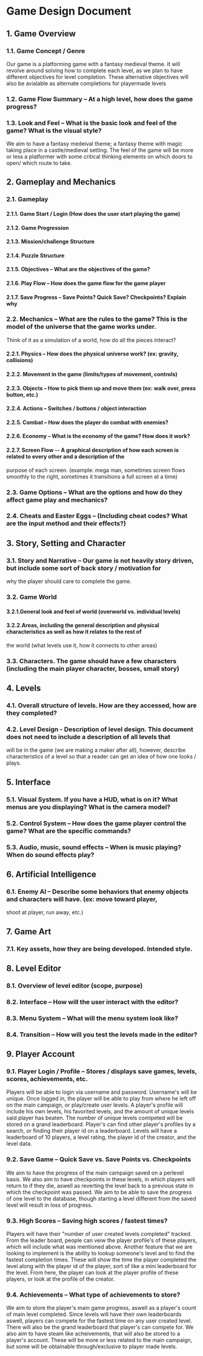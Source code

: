 # Game Design Document

## 1. Game Overview
### 1.1. Game Concept / Genre
Our game is a platforming game with a fantasy medieval theme. It will revolve around solving how to complete each level, as we plan to have different objectives for level completion. These alternative objectives will also be avialable as alternate completions for playermade levels
### 1.2. Game Flow Summary – At a high level, how does the game progress?
### 1.3. Look and Feel – What is the basic look and feel of the game? What is the visual style?
We aim to have a fantasy medeival theme; a fantasy theme with magic taking place in a castle/medieval setting. The feel of the game will be more or less a platformer with some critical thinking elements on which doors to open/ which route to take.
## 2. Gameplay and Mechanics
### 2.1. Gameplay
#### 2.1.1. Game Start / Login (How does the user start playing the game)
#### 2.1.2. Game Progression
#### 2.1.3. Mission/challenge Structure
#### 2.1.4. Puzzle Structure
#### 2.1.5. Objectives – What are the objectives of the game?
#### 2.1.6. Play Flow – How does the game flow for the game player
#### 2.1.7. Save Progress – Save Points? Quick Save? Checkpoints? Explain why
### 2.2. Mechanics – What are the rules to the game? This is the model of the universe that the game works under.
Think of it as a simulation of a world, how do all the pieces interact?
#### 2.2.1. Physics – How does the physical universe work? (ex: gravity, collisions)
#### 2.2.2. Movement in the game (limits/types of movement, controls)
#### 2.2.3. Objects – How to pick them up and move them (ex: walk over, press button, etc.)
#### 2.2.4. Actions – Switches / buttons / object interaction
#### 2.2.5. Combat – How does the player do combat with enemies?
#### 2.2.6. Economy – What is the economy of the game? How does it work?
#### 2.2.7. Screen Flow -- A graphical description of how each screen is related to every other and a description of the
purpose of each screen. (example: mega man, sometimes screen flows smoothly to the right, sometimes it
transitions a full screen at a time)
### 2.3. Game Options – What are the options and how do they affect game play and mechanics?
### 2.4. Cheats and Easter Eggs – (Including cheat codes? What are the input method and their effects?)
## 3. Story, Setting and Character
### 3.1. Story and Narrative – Our game is not heavily story driven, but include some sort of back story / motivation for
why the player should care to complete the game.
### 3.2. Game World
#### 3.2.1.General look and feel of world (overworld vs. individual levels)
#### 3.2.2.Areas, including the general description and physical characteristics as well as how it relates to the rest of
the world (what levels use it, how it connects to other areas)
### 3.3. Characters. The game should have a few characters (including the main player character, bosses, small story)
## 4. Levels
### 4.1. Overall structure of levels. How are they accessed, how are they completed?
### 4.2. Level Design - Description of level design. This document does not need to include a description of all levels that
will be in the game (we are making a maker after all), however, describe characteristics of a level so that a
reader can get an idea of how one looks / plays.
## 5. Interface
### 5.1. Visual System. If you have a HUD, what is on it? What menus are you displaying? What is the camera model?
### 5.2. Control System – How does the game player control the game? What are the specific commands?
### 5.3. Audio, music, sound effects – When is music playing? When do sound effects play?
## 6. Artificial Intelligence
### 6.1. Enemy AI – Describe some behaviors that enemy objects and characters will have. (ex: move toward player,
shoot at player, run away, etc.)
## 7. Game Art
### 7.1. Key assets, how they are being developed. Intended style.
## 8. Level Editor
### 8.1. Overview of level editor (scope, purpose)
### 8.2. Interface – How will the user interact with the editor?
### 8.3. Menu System – What will the menu system look like?
### 8.4. Transition – How will you test the levels made in the editor?
## 9. Player Account
### 9.1. Player Login / Profile – Stores / displays save games, levels, scores, achievements, etc.
Players will be able to login via username and password. Username's will be unique. Once logged in, the player will be able to play from where he left off on the main campaign, or play/create user levels.
A player's profile will include his own levels, his favorited levels, and the amount of unique levels said player has beaten. The number of unique levels comlpeted will be stored on a grand leaderboard. Player's can find other player's profiles by a search, or finding their player id on a leaderboard.
Levels will have a leaderboard of 10 players, a level rating, the player id of the creator, and the level data.
### 9.2. Save Game – Quick Save vs. Save Points vs. Checkpoints
We aim to have the progress of the main campaign saved on a perlevel basis. We also aim to have checkpoints in these levels, in which players will return to if they die, aswell as reverting the level back to a previous state in which the checkpoint was passed. We aim to be able to save the progress of one level to the database, though starting a level different from the saved level will result in loss of progress.
### 9.3. High Scores – Saving high scores / fastest times?
Players will have their "number of user created levels completed" tracked. From the leader board, people can veiw the player profile's of these players, which will include what was mentioned above.
Another feature that we are looking to implement is the ability to lookup someone's level and to find the fastest completion times. These will show the time the player completed the level along with the player id of the player, sort of like a mini leaderboard for the level. From here, the player can look at the player profile of these players, or look at the profile of the creator.
### 9.4. Achievements – What type of achievements to store?
We aim to store the player's main game progress, aswell as a player's count of main level completed. Since levels will have their own leaderboards aswell, players can compete for the fastest time on any user created level. There will also be the grand leaderboard that player's can compete for.
We also aim to have steam like acheivements, that will also be stored to a player's account. These will be more or less related to the main campaign, but some will be obtainable through/exclusive to player made levels.
